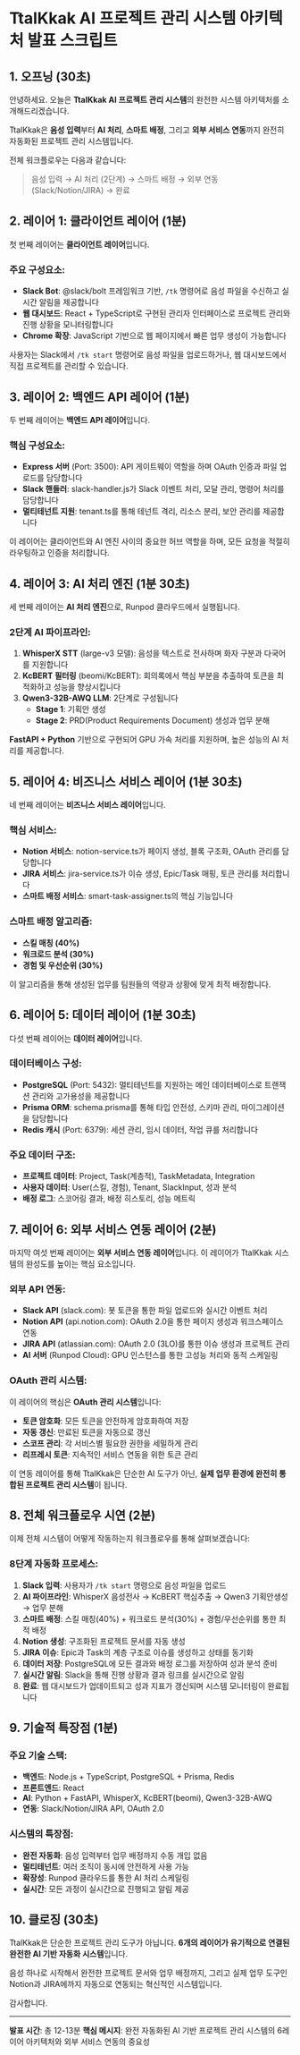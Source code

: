 # TtalKkak AI 프로젝트 관리 시스템 아키텍처 발표 스크립트

## 1. 오프닝 (30초)

안녕하세요. 오늘은 **TtalKkak AI 프로젝트 관리 시스템**의 완전한 시스템 아키텍처를 소개해드리겠습니다.

TtalKkak은 **음성 입력**부터 **AI 처리**, **스마트 배정**, 그리고 **외부 서비스 연동**까지 완전히 자동화된 프로젝트 관리 시스템입니다.

전체 워크플로우는 다음과 같습니다:
> 음성 입력 → AI 처리 (2단계) → 스마트 배정 → 외부 연동 (Slack/Notion/JIRA) → 완료

## 2. 레이어 1: 클라이언트 레이어 (1분)

첫 번째 레이어는 **클라이언트 레이어**입니다.

### 주요 구성요소:
- **Slack Bot**: @slack/bolt 프레임워크 기반, `/tk` 명령어로 음성 파일을 수신하고 실시간 알림을 제공합니다
- **웹 대시보드**: React + TypeScript로 구현된 관리자 인터페이스로 프로젝트 관리와 진행 상황을 모니터링합니다
- **Chrome 확장**: JavaScript 기반으로 웹 페이지에서 빠른 업무 생성이 가능합니다

사용자는 Slack에서 `/tk start` 명령어로 음성 파일을 업로드하거나, 웹 대시보드에서 직접 프로젝트를 관리할 수 있습니다.

## 3. 레이어 2: 백엔드 API 레이어 (1분)

두 번째 레이어는 **백엔드 API 레이어**입니다.

### 핵심 구성요소:
- **Express 서버** (Port: 3500): API 게이트웨이 역할을 하며 OAuth 인증과 파일 업로드를 담당합니다
- **Slack 핸들러**: slack-handler.js가 Slack 이벤트 처리, 모달 관리, 명령어 처리를 담당합니다
- **멀티테넌트 지원**: tenant.ts를 통해 테넌트 격리, 리소스 분리, 보안 관리를 제공합니다

이 레이어는 클라이언트와 AI 엔진 사이의 중요한 허브 역할을 하며, 모든 요청을 적절히 라우팅하고 인증을 처리합니다.

## 4. 레이어 3: AI 처리 엔진 (1분 30초)

세 번째 레이어는 **AI 처리 엔진**으로, Runpod 클라우드에서 실행됩니다.

### 2단계 AI 파이프라인:
1. **WhisperX STT** (large-v3 모델): 음성을 텍스트로 전사하며 화자 구분과 다국어를 지원합니다
2. **KcBERT 필터링** (beomi/KcBERT): 회의록에서 핵심 부분을 추출하여 토큰을 최적화하고 성능을 향상시킵니다
3. **Qwen3-32B-AWQ LLM**: 2단계로 구성됩니다
   - **Stage 1**: 기획안 생성
   - **Stage 2**: PRD(Product Requirements Document) 생성과 업무 분해

**FastAPI + Python** 기반으로 구현되어 GPU 가속 처리를 지원하며, 높은 성능의 AI 처리를 제공합니다.

## 5. 레이어 4: 비즈니스 서비스 레이어 (1분 30초)

네 번째 레이어는 **비즈니스 서비스 레이어**입니다.

### 핵심 서비스:
- **Notion 서비스**: notion-service.ts가 페이지 생성, 블록 구조화, OAuth 관리를 담당합니다
- **JIRA 서비스**: jira-service.ts가 이슈 생성, Epic/Task 매핑, 토큰 관리를 처리합니다
- **스마트 배정 서비스**: smart-task-assigner.ts의 핵심 기능입니다

### 스마트 배정 알고리즘:
- **스킬 매칭 (40%)**
- **워크로드 분석 (30%)**
- **경험 및 우선순위 (30%)**

이 알고리즘을 통해 생성된 업무를 팀원들의 역량과 상황에 맞게 최적 배정합니다.

## 6. 레이어 5: 데이터 레이어 (1분 30초)

다섯 번째 레이어는 **데이터 레이어**입니다.

### 데이터베이스 구성:
- **PostgreSQL** (Port: 5432): 멀티테넌트를 지원하는 메인 데이터베이스로 트랜잭션 관리와 고가용성을 제공합니다
- **Prisma ORM**: schema.prisma를 통해 타입 안전성, 스키마 관리, 마이그레이션을 담당합니다
- **Redis 캐시** (Port: 6379): 세션 관리, 임시 데이터, 작업 큐를 처리합니다

### 주요 데이터 구조:
- **프로젝트 데이터**: Project, Task(계층적), TaskMetadata, Integration
- **사용자 데이터**: User(스킬, 경험), Tenant, SlackInput, 성과 분석
- **배정 로그**: 스코어링 결과, 배정 히스토리, 성능 메트릭

## 7. 레이어 6: 외부 서비스 연동 레이어 (2분)

마지막 여섯 번째 레이어는 **외부 서비스 연동 레이어**입니다. 이 레이어가 TtalKkak 시스템의 완성도를 높이는 핵심 요소입니다.

### 외부 API 연동:
- **Slack API** (slack.com): 봇 토큰을 통한 파일 업로드와 실시간 이벤트 처리
- **Notion API** (api.notion.com): OAuth 2.0을 통한 페이지 생성과 워크스페이스 연동
- **JIRA API** (atlassian.com): OAuth 2.0 (3LO)를 통한 이슈 생성과 프로젝트 관리
- **AI 서버** (Runpod Cloud): GPU 인스턴스를 통한 고성능 처리와 동적 스케일링

### OAuth 관리 시스템:
이 레이어의 핵심은 **OAuth 관리 시스템**입니다:
- **토큰 암호화**: 모든 토큰을 안전하게 암호화하여 저장
- **자동 갱신**: 만료된 토큰을 자동으로 갱신
- **스코프 관리**: 각 서비스별 필요한 권한을 세밀하게 관리
- **리프레시 토큰**: 지속적인 서비스 연동을 위한 토큰 관리

이 연동 레이어를 통해 TtalKkak은 단순한 AI 도구가 아닌, **실제 업무 환경에 완전히 통합된 프로젝트 관리 시스템**이 됩니다.

## 8. 전체 워크플로우 시연 (2분)

이제 전체 시스템이 어떻게 작동하는지 워크플로우를 통해 살펴보겠습니다:

### 8단계 자동화 프로세스:

1. **Slack 입력**: 사용자가 `/tk start` 명령으로 음성 파일을 업로드
2. **AI 파이프라인**: WhisperX 음성전사 → KcBERT 핵심추출 → Qwen3 기획안생성 → 업무 분해
3. **스마트 배정**: 스킬 매칭(40%) + 워크로드 분석(30%) + 경험/우선순위를 통한 최적 배정
4. **Notion 생성**: 구조화된 프로젝트 문서를 자동 생성
5. **JIRA 이슈**: Epic과 Task의 계층 구조로 이슈를 생성하고 상태를 동기화
6. **데이터 저장**: PostgreSQL에 모든 결과와 배정 로그를 저장하여 성과 분석 준비
7. **실시간 알림**: Slack을 통해 진행 상황과 결과 링크를 실시간으로 알림
8. **완료**: 웹 대시보드가 업데이트되고 성과 지표가 갱신되며 시스템 모니터링이 완료됩니다

## 9. 기술적 특장점 (1분)

### 주요 기술 스택:
- **백엔드**: Node.js + TypeScript, PostgreSQL + Prisma, Redis
- **프론트엔드**: React
- **AI**: Python + FastAPI, WhisperX, KcBERT(beomi), Qwen3-32B-AWQ
- **연동**: Slack/Notion/JIRA API, OAuth 2.0

### 시스템의 특장점:
- **완전 자동화**: 음성 입력부터 업무 배정까지 수동 개입 없음
- **멀티테넌트**: 여러 조직이 동시에 안전하게 사용 가능
- **확장성**: Runpod 클라우드를 통한 AI 처리 스케일링
- **실시간**: 모든 과정이 실시간으로 진행되고 알림 제공

## 10. 클로징 (30초)

TtalKkak은 단순한 프로젝트 관리 도구가 아닙니다. **6개의 레이어가 유기적으로 연결된 완전한 AI 기반 자동화 시스템**입니다.

음성 하나로 시작해서 완전한 프로젝트 문서와 업무 배정까지, 그리고 실제 업무 도구인 Notion과 JIRA에까지 자동으로 연동되는 혁신적인 시스템입니다.

감사합니다.

---

**발표 시간**: 총 12-13분
**핵심 메시지**: 완전 자동화된 AI 기반 프로젝트 관리 시스템의 6레이어 아키텍처와 외부 서비스 연동의 중요성